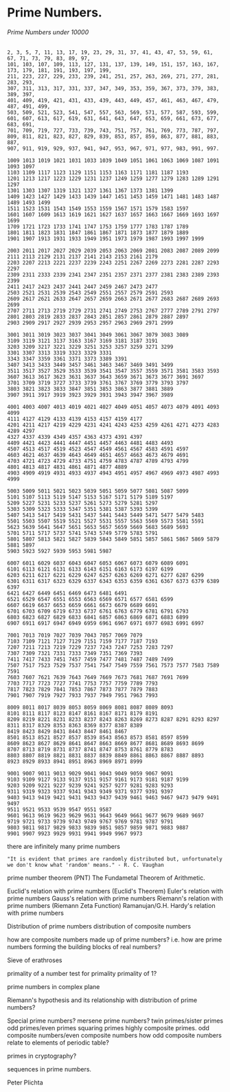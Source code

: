 # Prime Numbers.

###### Prime Numbers under 10000
```
2, 3, 5, 7, 11, 13, 17, 19, 23, 29, 31, 37, 41, 43, 47, 53, 59, 61, 67, 71, 73, 79, 83, 89, 97, 
101, 103, 107, 109, 113, 127, 131, 137, 139, 149, 151, 157, 163, 167, 173, 179, 181, 191, 193, 197, 199, 
211, 223, 227, 229, 233, 239, 241, 251, 257, 263, 269, 271, 277, 281, 283, 293, 
307, 311, 313, 317, 331, 337, 347, 349, 353, 359, 367, 373, 379, 383, 389, 397, 
401, 409, 419, 421, 431, 433, 439, 443, 449, 457, 461, 463, 467, 479, 487, 491, 499, 
503, 509, 521, 523, 541, 547, 557, 563, 569, 571, 577, 587, 593, 599, 
601, 607, 613, 617, 619, 631, 641, 643, 647, 653, 659, 661, 673, 677, 683, 691, 
701, 709, 719, 727, 733, 739, 743, 751, 757, 761, 769, 773, 787, 797, 
809, 811, 821, 823, 827, 829, 839, 853, 857, 859, 863, 877, 881, 883, 887, 
907, 911, 919, 929, 937, 941, 947, 953, 967, 971, 977, 983, 991, 997.

1009 1013 1019 1021 1031 1033 1039 1049 1051 1061 1063 1069 1087 1091 1093 1097
1103 1109 1117 1123 1129 1151 1153 1163 1171 1181 1187 1193
1201 1213 1217 1223 1229 1231 1237 1249 1259 1277 1279 1283 1289 1291 1297
1301 1303 1307 1319 1321 1327 1361 1367 1373 1381 1399
1409 1423 1427 1429 1433 1439 1447 1451 1453 1459 1471 1481 1483 1487 1489 1493 1499
1511 1523 1531 1543 1549 1553 1559 1567 1571 1579 1583 1597
1601 1607 1609 1613 1619 1621 1627 1637 1657 1663 1667 1669 1693 1697 1699
1709 1721 1723 1733 1741 1747 1753 1759 1777 1783 1787 1789
1801 1811 1823 1831 1847 1861 1867 1871 1873 1877 1879 1889
1901 1907 1913 1931 1933 1949 1951 1973 1979 1987 1993 1997 1999

2003 2011 2017 2027 2029 2039 2053 2063 2069 2081 2083 2087 2089 2099
2111 2113 2129 2131 2137 2141 2143 2153 2161 2179
2203 2207 2213 2221 2237 2239 2243 2251 2267 2269 2273 2281 2287 2293 2297
2309 2311 2333 2339 2341 2347 2351 2357 2371 2377 2381 2383 2389 2393 2399
2411 2417 2423 2437 2441 2447 2459 2467 2473 2477
2503 2521 2531 2539 2543 2549 2551 2557 2579 2591 2593
2609 2617 2621 2633 2647 2657 2659 2663 2671 2677 2683 2687 2689 2693 2699
2707 2711 2713 2719 2729 2731 2741 2749 2753 2767 2777 2789 2791 2797
2801 2803 2819 2833 2837 2843 2851 2857 2861 2879 2887 2897
2903 2909 2917 2927 2939 2953 2957 2963 2969 2971 2999

3001 3011 3019 3023 3037 3041 3049 3061 3067 3079 3083 3089
3109 3119 3121 3137 3163 3167 3169 3181 3187 3191
3203 3209 3217 3221 3229 3251 3253 3257 3259 3271 3299
3301 3307 3313 3319 3323 3329 3331
3343 3347 3359 3361 3371 3373 3389 3391
3407 3413 3433 3449 3457 3461 3463 3467 3469 3491 3499
3511 3517 3527 3529 3533 3539 3541 3547 3557 3559 3571 3581 3583 3593
3607 3613 3617 3623 3631 3637 3643 3659 3671 3673 3677 3691 3697
3701 3709 3719 3727 3733 3739 3761 3767 3769 3779 3793 3797
3803 3821 3823 3833 3847 3851 3853 3863 3877 3881 3889
3907 3911 3917 3919 3923 3929 3931 3943 3947 3967 3989

4001 4003 4007 4013 4019 4021 4027 4049 4051 4057 4073 4079 4091 4093 4099
4111 4127 4129 4133 4139 4153 4157 4159 4177
4201 4211 4217 4219 4229 4231 4241 4243 4253 4259 4261 4271 4273 4283 4289 4297
4327 4337 4339 4349 4357 4363 4373 4391 4397
4409 4421 4423 4441 4447 4451 4457 4463 4481 4483 4493
4507 4513 4517 4519 4523 4547 4549 4561 4567 4583 4591 4597
4603 4621 4637 4639 4643 4649 4651 4657 4663 4673 4679 4691
4703 4721 4723 4729 4733 4751 4759 4783 4787 4789 4793 4799
4801 4813 4817 4831 4861 4871 4877 4889
4903 4909 4919 4931 4933 4937 4943 4951 4957 4967 4969 4973 4987 4993 4999 

5003 5009 5011 5021 5023 5039 5051 5059 5077 5081 5087 5099 
5101 5107 5113 5119 5147 5153 5167 5171 5179 5189 5197
5209 5227 5231 5233 5237 5261 5273 5279 5281 5297
5303 5309 5323 5333 5347 5351 5381 5387 5393 5399
5407 5413 5417 5419 5431 5437 5441 5443 5449 5471 5477 5479 5483
5501 5503 5507 5519 5521 5527 5531 5557 5563 5569 5573 5581 5591
5623 5639 5641 5647 5651 5653 5657 5659 5669 5683 5689 5693
5701 5711 5717 5737 5741 5743 5749 5779 5783 5791
5801 5807 5813 5821 5827 5839 5843 5849 5851 5857 5861 5867 5869 5879 5881 5897
5903 5923 5927 5939 5953 5981 5987 

6007 6011 6029 6037 6043 6047 6053 6067 6073 6079 6089 6091
6101 6113 6121 6131 6133 6143 6151 6163 6173 6197 6199
6203 6211 6217 6221 6229 6247 6257 6263 6269 6271 6277 6287 6299
6301 6311 6317 6323 6329 6337 6343 6353 6359 6361 6367 6373 6379 6389 6397
6421 6427 6449 6451 6469 6473 6481 6491
6521 6529 6547 6551 6553 6563 6569 6571 6577 6581 6599
6607 6619 6637 6653 6659 6661 6673 6679 6689 6691
6701 6703 6709 6719 6733 6737 6761 6763 6779 6781 6791 6793
6803 6823 6827 6829 6833 6841 6857 6863 6869 6871 6883 6899
6907 6911 6917 6947 6949 6959 6961 6967 6971 6977 6983 6991 6997

7001 7013 7019 7027 7039 7043 7057 7069 7079
7103 7109 7121 7127 7129 7151 7159 7177 7187 7193
7207 7211 7213 7219 7229 7237 7243 7247 7253 7283 7297
7307 7309 7321 7331 7333 7349 7351 7369 7393
7411 7417 7433 7451 7457 7459 7477 7481 7487 7489 7499
7507 7517 7523 7529 7537 7541 7547 7549 7559 7561 7573 7577 7583 7589 7591
7603 7607 7621 7639 7643 7649 7669 7673 7681 7687 7691 7699
7703 7717 7723 7727 7741 7753 7757 7759 7789 7793
7817 7823 7829 7841 7853 7867 7873 7877 7879 7883
7901 7907 7919 7927 7933 7937 7949 7951 7963 7993 

8009 8011 8017 8039 8053 8059 8069 8081 8087 8089 8093
8101 8111 8117 8123 8147 8161 8167 8171 8179 8191
8209 8219 8221 8231 8233 8237 8243 8263 8269 8273 8287 8291 8293 8297
8311 8317 8329 8353 8363 8369 8377 8387 8389
8419 8423 8429 8431 8443 8447 8461 8467
8501 8513 8521 8527 8537 8539 8543 8563 8573 8581 8597 8599
8609 8623 8627 8629 8641 8647 8663 8669 8677 8681 8689 8693 8699
8707 8713 8719 8731 8737 8741 8747 8753 8761 8779 8783
8803 8807 8819 8821 8831 8837 8839 8849 8861 8863 8867 8887 8893
8923 8929 8933 8941 8951 8963 8969 8971 8999

9001 9007 9011 9013 9029 9041 9043 9049 9059 9067 9091
9103 9109 9127 9133 9137 9151 9157 9161 9173 9181 9187 9199
9203 9209 9221 9227 9239 9241 9257 9277 9281 9283 9293
9311 9319 9323 9337 9341 9343 9349 9371 9377 9391 9397
9403 9413 9419 9421 9431 9433 9437 9439 9461 9463 9467 9473 9479 9491 9497
9511 9521 9533 9539 9547 9551 9587
9601 9613 9619 9623 9629 9631 9643 9649 9661 9677 9679 9689 9697
9719 9721 9733 9739 9743 9749 9767 9769 9781 9787 9791
9803 9811 9817 9829 9833 9839 9851 9857 9859 9871 9883 9887
9901 9907 9923 9929 9931 9941 9949 9967 9973
```

there are infinitely many prime numbers

```
"It is evident that primes are randomly distributed but, unfortunately we don't know what 'random' means." - R. C. Vaughan
```

prime number theorem (PNT)
The Fundametal Theorem of Arithmetic.

Euclid's relation with prime numbers (Euclid's Theorem)
Euler's relation with prime numbers
Gauss's relation with prime numbers
Riemann's relation with prime numbers (Riemann Zeta Function)
Ramanujan/G.H. Hardy's relation with prime numbers

Distribution of prime numbers
distribution of composite numbers

how are composite numbers made up of prime numbers?
i.e. how are prime numbers forming the building blocks of real numbers?

Sieve of erathroses

primality of a number
test for primality
primality of 1?

prime numbers in complex plane

Riemann's hypothesis and its relationship with distribution of prime numbers?

Special prime numbers?
mersene prime numbers?
twin primes/sister primes
odd primes/even primes
squaring primes
highly composite primes.
odd composite numbers/even composite numbers
how odd composite numbers relate to elements of periodic table?

primes in cryptography?


sequences in prime numbers.



Peter Plichta
